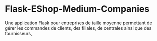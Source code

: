 # Flask-EShop-Medium-Companies
Une application Flask pour entreprises de taille moyenne permettant de gérer les commandes de clients, des filiales, de centrales ainsi que des fournisseurs, 

